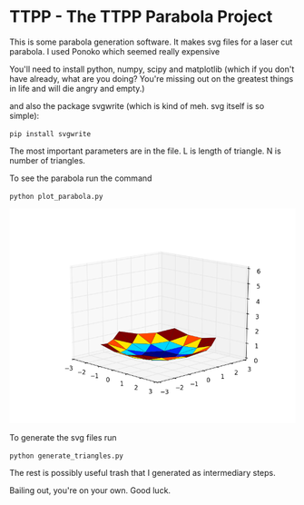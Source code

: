 # TTPP - The TTPP Parabola Project

This is some parabola generation software. It makes svg files for a laser cut parabola. I used Ponoko which seemed really expensive

You'll need to install python, numpy, scipy and matplotlib (which if you don't have already, what are you doing? You're missing out on the greatest things in life and will die angry and empty.)

and also the package svgwrite (which is kind of meh. svg itself is so simple):

`pip install svgwrite`

The most important parameters are in the file. L is length of triangle. N is number of triangles.



To see the parabola run the command

`python plot_parabola.py`


![Image of Parabola](parabola.png)

To generate the svg files run

`python generate_triangles.py`

The rest is possibly useful trash that I generated as intermediary steps.

Bailing out, you're on your own. Good luck.
